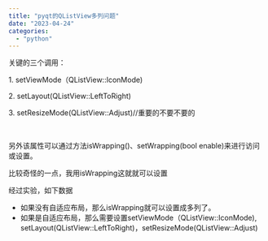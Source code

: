 ```yaml
---
title: "pyqt的QListView多列问题"
date: "2023-04-24"
categories: 
  - "python"
---
```


关键的三个调用：

1\. setViewMode（QListView::IconMode)

2\. setLayout(QListView::LeftToRight)

3\. setResizeMode(QListView::Adjust)//重要的不要不要的

 

另外该属性可以通过方法isWrapping()、setWrapping(bool enable)来进行访问或设置。

比较奇怪的一点，我用isWrapping这就就可以设置

经过实验，如下数据

- 如果没有自适应布局，那么isWrapping就可以设置成多列了。
- 如果是自适应布局，那么需要设置setViewMode（QListView::IconMode), setLayout(QListView::LeftToRight)，setResizeMode(QListView::Adjust)
